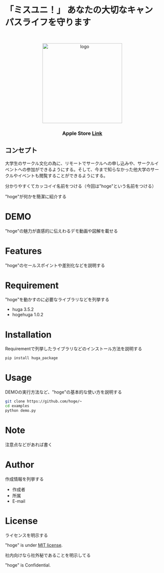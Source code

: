 # 「ミスユニ！」 あなたの大切なキャンパスライフを守ります

<br>

<p align="center">
    <img alt="logo" height="260px" src="https://user-images.githubusercontent.com/59042491/154794777-1cf24015-34d6-451f-9d1a-c74a8b7ee062.png" /> 
</p>
<h3 align="center">
   Apple Store
   <a align="center" href="https://apps.apple.com/jp/app/%E3%83%9F%E3%82%B9%E3%83%A6%E3%83%8B/id1524611018">Link</a>
</h3>




## コンセプト

大学生のサークル文化の為に、リモートでサークルへの申し込みや、サークルイベントへの参加ができるようにする。そして、今まで知らなかった他大学のサークルやイベントも閲覧することができるようにする。


分かりやすくてカッコイイ名前をつける（今回は"hoge"という名前をつける）
 
"hoge"が何かを簡潔に紹介する
 
# DEMO
 
"hoge"の魅力が直感的に伝えわるデモ動画や図解を載せる
 
# Features
 
"hoge"のセールスポイントや差別化などを説明する
 
# Requirement
 
"hoge"を動かすのに必要なライブラリなどを列挙する
 
* huga 3.5.2
* hogehuga 1.0.2
 
# Installation
 
Requirementで列挙したライブラリなどのインストール方法を説明する
 
```bash
pip install huga_package
```
 
# Usage
 
DEMOの実行方法など、"hoge"の基本的な使い方を説明する
 
```bash
git clone https://github.com/hoge/~
cd examples
python demo.py
```
 
# Note
 
注意点などがあれば書く
 
# Author
 
作成情報を列挙する
 
* 作成者
* 所属
* E-mail
 
# License
ライセンスを明示する
 
"hoge" is under [MIT license](https://en.wikipedia.org/wiki/MIT_License).
 
社内向けなら社外秘であることを明示してる
 
"hoge" is Confidential.
